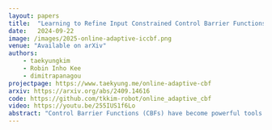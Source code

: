 ```yaml
---
layout: papers
title:  "Learning to Refine Input Constrained Control Barrier Functions via Uncertainty-Aware Online Parameter Adaptation"
date:   2024-09-22
image: /images/2025-online-adaptive-iccbf.png
venue: "Available on arXiv"
authors:
    - taekyungkim
    - Robin Inho Kee
    - dimitrapanagou
projectpage: https://www.taekyung.me/online-adaptive-cbf
arxiv: https://arxiv.org/abs/2409.14616
code: https://github.com/tkkim-robot/online_adaptive_cbf
video: https://youtu.be/255IUS1f6Lo
abstract: "Control Barrier Functions (CBFs) have become powerful tools for ensuring safety in nonlinear systems. However, finding valid CBFs that guarantee persistent safety and feasibility remains an open challenge, especially in systems with input constraints. Traditional approaches often rely on manually tuning the parameters of the class K functions of the CBF conditions a priori. The performance of CBF-based controllers is highly sensitive to these fixed parameters, potentially leading to overly conservative behavior or safety violations. To overcome these issues, this paper introduces a learning-based optimal control framework for online adaptation of Input Constrained CBF (ICCBF) parameters in discrete-time nonlinear systems. Our method employs a probabilistic ensemble neural network to predict the performance and risk metrics, as defined in this work, for candidate parameters, accounting for both epistemic and aleatoric uncertainties. We propose a two-step verification process using Jensen-Renyi Divergence and distributionally-robust Conditional Value at Risk to identify valid parameters. This enables dynamic refinement of ICCBF parameters based on current state and nearby environments, optimizing performance while ensuring safety within the verified parameter set. Experimental results demonstrate that our method outperforms both fixed-parameter and existing adaptive methods in robot navigation scenarios across safety and performance metrics."
---
```

